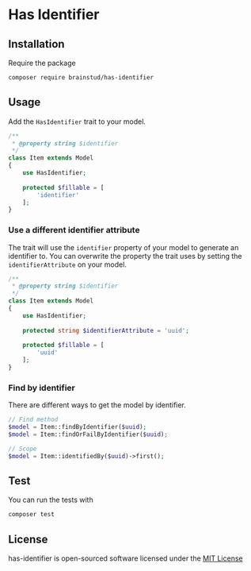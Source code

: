 # Has Identifier

## Installation
Require the package

```bash
composer require brainstud/has-identifier
```

## Usage
Add the `HasIdentifier` trait to your model. 

```php
/**
 * @property string $identifier
 */
class Item extends Model
{
    use HasIdentifier;
    
    protected $fillable = [
        'identifier'
    ];
}
```

### Use a different identifier attribute
The trait will use the `identifier` property of your model to generate an identifier to.
You can overwrite the property the trait uses by setting the `identifierAttribute` on your model.

```php
/**
 * @property string $identifier
 */
class Item extends Model
{
    use HasIdentifier;
    
    protected string $identifierAttribute = 'uuid';
    
    protected $fillable = [
        'uuid'
    ];
}
```

### Find by identifier
There are different ways to get the model by identifier.

```php
// Find method
$model = Item::findByIdentifier($uuid);
$model = Item::findOrFailByIdentifier($uuid);

// Scope
$model = Item::identifiedBy($uuid)->first();
```

## Test
You can run the tests with

```bash
composer test
```

## License
has-identifier is open-sourced software licensed under the [MIT License](LICENSE)